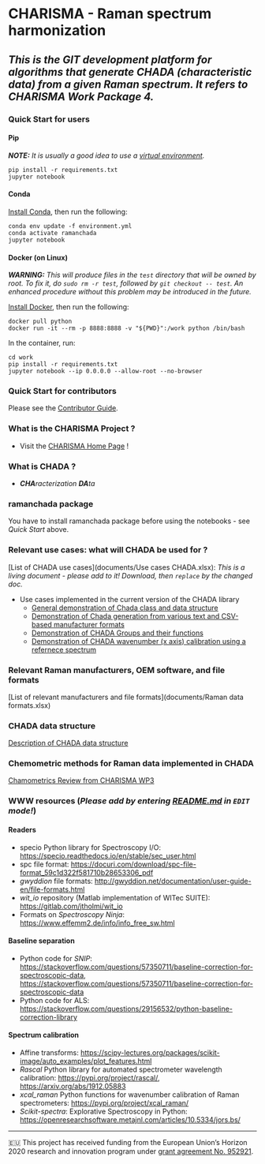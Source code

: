 # **CHARISMA - Raman spectrum harmonization**

## _This is the GIT development platform for algorithms that generate CHADA (characteristic data) from a given Raman spectrum. It refers to CHARISMA Work Package 4._

### Quick Start for users

#### Pip

***NOTE:** It is usually a good idea to use a [virtual environment](https://docs.python.org/3/tutorial/venv.html).*
```
pip install -r requirements.txt
jupyter notebook
```

#### Conda
[Install Conda](https://conda.io/projects/conda/en/latest/user-guide/install/index.html), then run the following:
```
conda env update -f environment.yml
conda activate ramanchada
jupyter notebook
```

#### Docker (on Linux)

***WARNING:** This will produce files in the `test` directory that will be owned by root. To fix it, do `sudo rm -r test`,
followed by `git checkout -- test`. An enhanced procedure without this problem may be introduced in the future.*

[Install Docker](https://docs.docker.com/get-docker/), then run the following:
```
docker pull python
docker run -it --rm -p 8888:8888 -v "${PWD}":/work python /bin/bash
```
In the container, run:
```
cd work
pip install -r requirements.txt
jupyter notebook --ip 0.0.0.0 --allow-root --no-browser
```

### Quick Start for contributors

Please see the [Contributor Guide](CONTRIBUTING.md).

### What is the CHARISMA Project ?
- Visit the [CHARISMA Home Page](https://www.h2020charisma.eu/) !

### What is CHADA ?
- _**CHA**racterization **DA**ta_

### ramanchada package

You have to install ramanchada package before using the notebooks - see _Quick Start_ above.

### Relevant use cases: what will CHADA be used for ?
[List of CHADA use cases](documents/Use cases CHADA.xlsx): _This is a living document - please add to it! Download, then `replace` by the changed doc._
* Use cases implemented in the current version of the CHADA library
    * [General demonstration of Chada class and data structure](https://gitlab.cc-asp.fraunhofer.de/barton/charisma-raman-spectrum-harmonization/-/blob/master/Chada%20new%20demo.ipynb)
    * [Demonstration of Chada generation from various text and CSV-based manufacturer formats](https://gitlab.cc-asp.fraunhofer.de/barton/charisma-raman-spectrum-harmonization/-/blob/master/Chada%20txt%20import%20demo.ipynb)
    * [Demonstration of CHADA Groups and their functions](https://gitlab.cc-asp.fraunhofer.de/barton/charisma-raman-spectrum-harmonization/-/blob/master/Chada%20Group%20demo.ipynb)
    * [Demonstration of CHADA wavenumber (x axis) calibration using a refernece spectrum](https://gitlab.cc-asp.fraunhofer.de/barton/charisma-raman-spectrum-harmonization/-/blob/master/Chada%20calibration%20demo.ipynb)

### Relevant Raman manufacturers, OEM software, and file formats
[List of relevant manufacturers and file formats](documents/Raman data formats.xlsx)

### CHADA data structure
[Description of CHADA data structure](documents/Charisma%20deliverable%204_1.docx)

### Chemometric methods for Raman data implemented in CHADA
[Chamometrics Review from CHARISMA WP3](documents/Charisma%20deliverable%204_1.docx)

### WWW resources (_Please add by entering [README.md](README.md) in `EDIT` mode!_)
#### Readers
- specio Python library for Spectroscopy I/O: https://specio.readthedocs.io/en/stable/sec_user.html
- spc file format: https://docuri.com/download/spc-file-format_59c1d322f581710b28653306_pdf
- _gwyddion_ file formats: http://gwyddion.net/documentation/user-guide-en/file-formats.html
- _wit_io_ repository (Matlab implementation of WITec SUITE): https://gitlab.com/jtholmi/wit_io
- Formats on _Spectroscopy Ninja_: https://www.effemm2.de/info/info_free_sw.html

#### Baseline separation
- Python code for _SNIP_: https://stackoverflow.com/questions/57350711/baseline-correction-for-spectroscopic-data, https://stackoverflow.com/questions/57350711/baseline-correction-for-spectroscopic-data
- Python code for ALS: https://stackoverflow.com/questions/29156532/python-baseline-correction-library

#### Spectrum calibration
- Affine transforms: https://scipy-lectures.org/packages/scikit-image/auto_examples/plot_features.html
- _Rascal_ Python library for automated spectrometer wavelength calibration: https://pypi.org/project/rascal/, https://arxiv.org/abs/1912.05883
- _xcal_raman_ Python functions for wavenumber calibration of Raman spectrometers: https://pypi.org/project/xcal_raman/
- _Scikit-spectra_: Explorative Spectroscopy in Python: https://openresearchsoftware.metajnl.com/articles/10.5334/jors.bs/

---
🇪🇺 This project has received funding from the European Union’s Horizon 2020 research and innovation program under [grant agreement No. 952921](https://cordis.europa.eu/project/id/952921).
